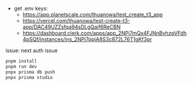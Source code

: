 - get .env keys:
  - https://app.planetscale.com/thuanowa/test_create_t3_app
  - https://vercel.com/thuanowa/test-create-t3-app/DAC49UZZsfqa94sDLgQaif6ReCBN
  - https://dashboard.clerk.com/apps/app_2NPi7mQx4FJNnBvhzpVFdh4pSQf/instances/ins_2NPi7ppjA8S3c872L76T1gKf3pr

issue: next auth issue

```bash
pnpm install
pnpm run dev
pnpx prisma db push
pnpx prisma studio
```
